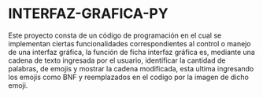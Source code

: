 # INTERFAZ-GRAFICA-PY
Este proyecto consta de un código de programación en el cual se implementan ciertas funcionalidades correspondientes al control o manejo de una interfaz gráfica, la función de ficha interfaz gráfica es, mediante una cadena de texto ingresada por el usuario, identificar la cantidad de palabras, de emojis y mostrar la cadena modificada, esta ultima ingresando los emojis como BNF y reemplazados en el codigo por la imagen de dicho emoji.
